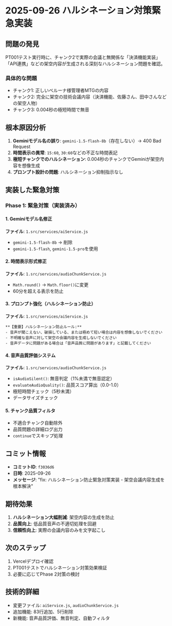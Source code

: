 # 2025-09-26 ハルシネーション対策緊急実装

## 問題の発見
PT001テスト実行時に、チャンク2で実際の会議と無関係な「決済機能実装」「API連携」などの架空内容が生成される深刻なハルシネーション問題を確認。

### 具体的な問題
- チャンク1: 正しいベルーナ様管理者MTGの内容
- チャンク2: 完全に架空の技術会議内容（決済機能、佐藤さん、田中さんなどの架空人物）
- チャンク3: 0.004秒の極短時間で無音

## 根本原因分析
1. **Geminiモデル名の誤り**: `gemini-1.5-flash-8b`（存在しない）→ 400 Bad Request
2. **時間表示の異常**: `15:60`, `30:60`などの不正な時間表記
3. **極短チャンクでのハルシネーション**: 0.004秒のチャンクでGeminiが架空内容を想像生成
4. **プロンプト設計の問題**: ハルシネーション抑制指示なし

## 実装した緊急対策

### Phase 1: 緊急対策（実装済み）

#### 1. Geminiモデル名修正
**ファイル**: `1.src/services/aiService.js`
- `gemini-1.5-flash-8b` → 削除
- `gemini-1.5-flash`, `gemini-1.5-pro`を使用

#### 2. 時間表示形式修正
**ファイル**: `1.src/services/audioChunkService.js`
- `Math.round()` → `Math.floor()`に変更
- 60分を超える表示を防止

#### 3. プロンプト強化（ハルシネーション防止）
**ファイル**: `1.src/services/aiService.js`
```
**【重要】ハルシネーション防止ルール:**
- 音声が聞こえない、破損している、または極めて短い場合は内容を想像しないでください
- 不明確な音声に対して架空の会議内容を生成しないでください
- 音声データに問題がある場合は「音声品質に問題があります」と記載してください
```

#### 4. 音声品質評価システム
**ファイル**: `1.src/services/audioChunkService.js`
- `isAudioSilent()`: 無音判定（1%未満で無音認定）
- `evaluateAudioQuality()`: 品質スコア算出（0.0-1.0）
- 極短時間チェック（5秒未満）
- データサイズチェック

#### 5. チャンク品質フィルタ
- 不適合チャンク自動除外
- 品質問題の詳細ログ出力
- `continue`でスキップ処理

## コミット情報
- **コミットID**: `f3036d6`
- **日時**: 2025-09-26
- **メッセージ**: "fix: ハルシネーション防止緊急対策実装 - 架空会議内容生成を根本解決"

## 期待効果
1. **ハルシネーション大幅削減**: 架空内容の生成を防止
2. **品質向上**: 低品質音声の不適切処理を回避
3. **信頼性向上**: 実際の会議内容のみを文字起こし

## 次のステップ
1. Vercelデプロイ確認
2. PT001テストでハルシネーション対策効果検証
3. 必要に応じてPhase 2対策の検討

## 技術的詳細
- 変更ファイル: `aiService.js`, `audioChunkService.js`
- 追加機能: 83行追加、5行削除
- 新機能: 音声品質評価、無音判定、自動フィルタ